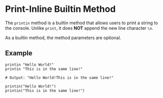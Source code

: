 # Print-Inline Builtin Method

The `printin` method is a builtin method that allows users to print a string to the console.
Unlike `print`, it does **NOT** append the new line character `\n`.

As a builtin method, the method parameters are optional.

## Example

```gno
printin "Hello World!"
printin "This is in the same line!"

# Output: "Hello World!This is in the same line!"

printin("Hello World!")
printin("This is in the same line!")
```
